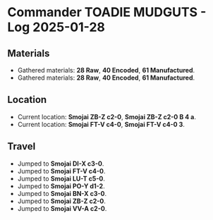 # Commander TOADIE MUDGUTS - Log 2025-01-28

## Materials
- Gathered materials: **28 Raw**, **40 Encoded**, **61 Manufactured**.
- Gathered materials: **28 Raw**, **40 Encoded**, **61 Manufactured**.

## Location
- Current location: **Smojai ZB-Z c2-0**, **Smojai ZB-Z c2-0 B 4 a**.
- Current location: **Smojai FT-V c4-0**, **Smojai FT-V c4-0 3**.

## Travel
- Jumped to **Smojai DI-X c3-0**.
- Jumped to **Smojai FT-V c4-0**.
- Jumped to **Smojai LU-T c5-0**.
- Jumped to **Smojai PO-Y d1-2**.
- Jumped to **Smojai BN-X c3-0**.
- Jumped to **Smojai ZB-Z c2-0**.
- Jumped to **Smojai VV-A c2-0**.

